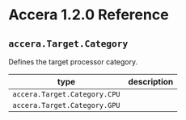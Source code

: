 [//]: # (Project: Accera)
[//]: # (Version: 1.2.0)

# Accera 1.2.0 Reference
## `accera.Target.Category`

Defines the target processor category.

type | description
--- | ---
`accera.Target.Category.CPU` |
`accera.Target.Category.GPU` |


<div style="page-break-after: always;"></div>
